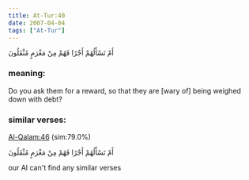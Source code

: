 ```yaml
---
title: At-Tur:40
date: 2007-04-04
tags: ["At-Tur"]
---
```

أَمْ تَسْأَلُهُمْ أَجْرًا فَهُمْ مِنْ مَغْرَمٍ مُثْقَلُونَ
### meaning: 
Do you ask them for a reward, so that they are [wary of] being weighed down with debt?
### similar verses: 

[Al-Qalam:46](/68/46) (sim:79.0%)

أَمْ تَسْأَلُهُمْ أَجْرًا فَهُمْ مِنْ مَغْرَمٍ مُثْقَلُونَ

our AI can't find any similar verses



